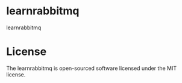 # learnrabbitmq
learnrabbitmq

# License
The learnrabbitmq is open-sourced software licensed under the MIT license.
